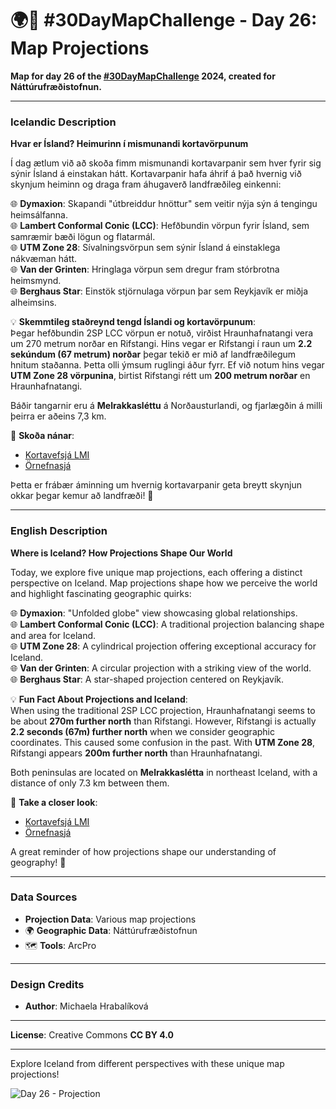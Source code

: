# 🌍🎯 #30DayMapChallenge - Day 26: Map Projections

**Map for day 26 of the [#30DayMapChallenge](https://30daymapchallenge.com/) 2024, created for Náttúrufræðistofnun.**

---

### Icelandic Description
**Hvar er Ísland? Heimurinn í mismunandi kortavörpunum**

Í dag ætlum við að skoða fimm mismunandi kortavarpanir sem hver fyrir sig sýnir Ísland á einstakan hátt. Kortavarpanir hafa áhrif á það hvernig við skynjum heiminn og draga fram áhugaverð landfræðileg einkenni:

🌐 **Dymaxion**: Skapandi "útbreiddur hnöttur" sem veitir nýja sýn á tengingu heimsálfanna.  
🌐 **Lambert Conformal Conic (LCC)**: Hefðbundin vörpun fyrir Ísland, sem samræmir bæði lögun og flatarmál.  
🌐 **UTM Zone 28**: Sívalningsvörpun sem sýnir Ísland á einstaklega nákvæman hátt.  
🌐 **Van der Grinten**: Hringlaga vörpun sem dregur fram stórbrotna heimsmynd.  
🌐 **Berghaus Star**: Einstök stjörnulaga vörpun þar sem Reykjavík er miðja alheimsins.  

💡 **Skemmtileg staðreynd tengd Íslandi og kortavörpunum**:  
Þegar hefðbundin 2SP LCC vörpun er notuð, virðist Hraunhafnatangi vera um 270 metrum norðar en Rifstangi. Hins vegar er Rifstangi í raun um **2.2 sekúndum (67 metrum) norðar** þegar tekið er mið af landfræðilegum hnitum staðanna. Þetta olli ýmsum ruglingi áður fyrr. Ef við notum hins vegar **UTM Zone 28 vörpunina**, birtist Rifstangi rétt um **200 metrum norðar** en Hraunhafnatangi.  

Báðir tangarnir eru á **Melrakkasléttu** á Norðausturlandi, og fjarlægðin á milli þeirra er aðeins 7,3 km.  

📍 **Skoða nánar**:  
- [Kortavefsjá LMI](https://kort.gis.is/)  
- [Örnefnasjá](https://ornefnasja.lmi.is/)  

Þetta er frábær áminning um hvernig kortavarpanir geta breytt skynjun okkar þegar kemur að landfræði! 📍  

---

### English Description
**Where is Iceland? How Projections Shape Our World**

Today, we explore five unique map projections, each offering a distinct perspective on Iceland. Map projections shape how we perceive the world and highlight fascinating geographic quirks:

🌐 **Dymaxion**: "Unfolded globe" view showcasing global relationships.  
🌐 **Lambert Conformal Conic (LCC)**: A traditional projection balancing shape and area for Iceland.  
🌐 **UTM Zone 28**: A cylindrical projection offering exceptional accuracy for Iceland.  
🌐 **Van der Grinten**: A circular projection with a striking view of the world.  
🌐 **Berghaus Star**: A star-shaped projection centered on Reykjavík.  

💡 **Fun Fact About Projections and Iceland**:  
When using the traditional 2SP LCC projection, Hraunhafnatangi seems to be about **270m further north** than Rifstangi. However, Rifstangi is actually **2.2 seconds (67m) further north** when we consider geographic coordinates. This caused some confusion in the past. With **UTM Zone 28**, Rifstangi appears **200m further north** than Hraunhafnatangi.  

Both peninsulas are located on **Melrakkaslétta** in northeast Iceland, with a distance of only 7.3 km between them.  

📍 **Take a closer look**:  
- [Kortavefsjá LMI](https://kort.gis.is/)  
- [Örnefnasjá](https://ornefnasja.lmi.is/)  

A great reminder of how projections shape our understanding of geography! 📍  

---

### Data Sources
- **Projection Data**: Various map projections  
- 🌍 **Geographic Data**: Náttúrufræðistofnun  
- 🗺️ **Tools**: ArcPro  

---

### Design Credits
- **Author**: Michaela Hrabalíková  

---

**License**: Creative Commons **CC BY 4.0**

---

Explore Iceland from different perspectives with these unique map projections!

![Day 26 - Projection](Day26-Projection.jpg)

